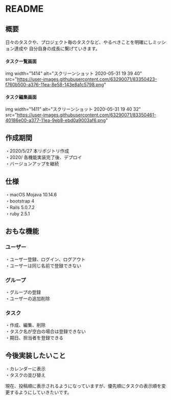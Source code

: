 # README

## 概要
<!-- URL: -->
日々のタスクや、プロジェクト毎のタスクなど、やるべきことを明確にしミッション達成や
自分自身の成長に繋げていきます。

#### タスク一覧画面
img width="1414" alt="スクリーンショット 2020-05-31 19 39 40" src="https://user-images.githubusercontent.com/63290071/83350423-f760b500-a376-11ea-8e58-143e8a1c5798.png"

#### タスク編集画面
img width="1411" alt="スクリーンショット 2020-05-31 19 40 32" src="https://user-images.githubusercontent.com/63290071/83350461-40186e00-a377-11ea-9eb8-ebd0a9003af6.png"

<!-- ## テストアカウント
こちらをご使用ください。
・メールアドレス

・パスワード -->

## 作成期間
・2020/5/27 本リポジトリ作成  
・2020/ 各機能実装完了後、デプロイ  
・バージョンアップを継続

## 仕様
・macOS Mojava 10.14.6  
・bootstrap 4  
・Rails 5.0.7.2  
・ruby 2.5.1

## おもな機能
### ユーザー
・ユーザー登録、ログイン、ログアウト  
・ユーザーは同じ名前で登録できない  

### グループ
・グループの登録  
・ユーザーの追加削除

### タスク
・作成、編集、削除  
・タスク名が空白の場合は登録できない  
・期日、担当者を登録できる

## 今後実装したいこと
・カレンダーに表示  
・タスクの並び替え

現在、投稿順に表示されるようになっていますが、優先順にタスクの表示順を変更するようにしていきたいです。
